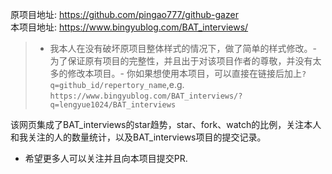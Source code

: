 原项目地址: <https://github.com/pingao777/github-gazer>  
本项目地址: <https://www.bingyublog.com/BAT_interviews/>  
>- 我本人在没有破坏原项目整体样式的情况下，做了简单的样式修改。- 为了保证原有项目的完整性，并且出于对该项目作者的尊敬，并没有太多的修改本项目。- 你如果想使用本项目，可以直接在链接后加上`?q=github_id/repertory_name`,e.g. `https://www.bingyublog.com/BAT_interviews/?q=lengyue1024/BAT_interviews`

该网页集成了BAT_interviews的star趋势，star、fork、watch的比例，关注本人和我关注的人的数量统计，以及BAT_interviews项目的提交记录。

- 希望更多人可以关注并且向本项目提交PR.
